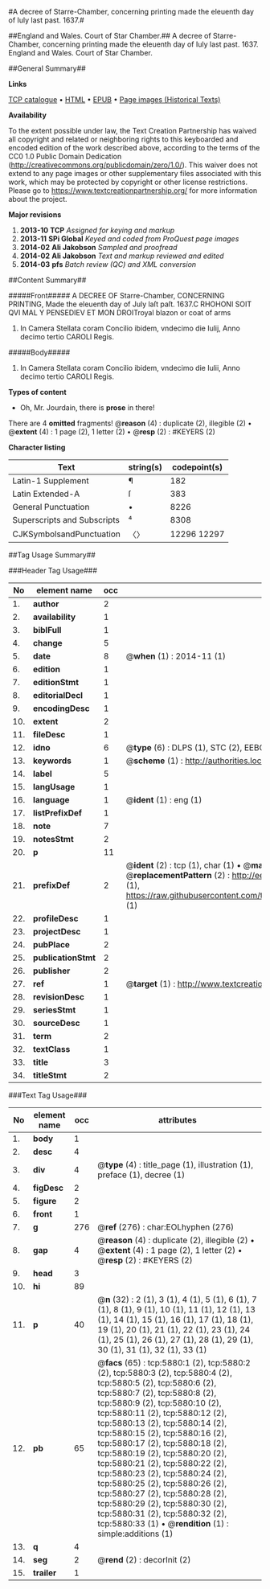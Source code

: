 #A decree of Starre-Chamber, concerning printing made the eleuenth day of Iuly last past. 1637.#

##England and Wales. Court of Star Chamber.##
A decree of Starre-Chamber, concerning printing made the eleuenth day of Iuly last past. 1637.
England and Wales. Court of Star Chamber.

##General Summary##

**Links**

[TCP catalogue](http://www.ota.ox.ac.uk/tcp/)  • 
[HTML](http://tei.it.ox.ac.uk/tcp/Texts-HTML/free/A21/A21452.html)  • 
[EPUB](http://tei.it.ox.ac.uk/tcp/Texts-EPUB/free/A21/A21452.epub) • 
[Page images (Historical Texts)](https://historicaltexts.jisc.ac.uk/eebo-99841305e)

**Availability**

To the extent possible under law, the Text Creation Partnership has waived all copyright and related or neighboring rights to this keyboarded and encoded edition of the work described above, according to the terms of the CC0 1.0 Public Domain Dedication (http://creativecommons.org/publicdomain/zero/1.0/). This waiver does not extend to any page images or other supplementary files associated with this work, which may be protected by copyright or other license restrictions. Please go to https://www.textcreationpartnership.org/ for more information about the project.

**Major revisions**

1. __2013-10__ __TCP__ *Assigned for keying and markup*
1. __2013-11__ __SPi Global__ *Keyed and coded from ProQuest page images*
1. __2014-02__ __Ali Jakobson__ *Sampled and proofread*
1. __2014-02__ __Ali Jakobson__ *Text and markup reviewed and edited*
1. __2014-03__ __pfs__ *Batch review (QC) and XML conversion*

##Content Summary##

#####Front#####
A DECREE OF Starre-Chamber, CONCERNING PRINTING, Made the eleuenth day of July laſt paſt. 1637.C RHOHONI SOIT QVI MAL Y PENSEDIEV ET MON DROITroyal blazon or coat of arms
1. In Camera Stellata coram Concilio ibidem, vndecimo die Iulij, Anno decimo tertio CAROLI Regis.

#####Body#####

1. In Camera Stellata coram Concilio ibidem, vndecimo die Iulii, Anno decimo tertio CAROLI Regis.

**Types of content**

  * Oh, Mr. Jourdain, there is **prose** in there!

There are 4 **omitted** fragments! 
 @__reason__ (4) : duplicate (2), illegible (2)  •  @__extent__ (4) : 1 page (2), 1 letter (2)  •  @__resp__ (2) : #KEYERS (2)

**Character listing**


|Text|string(s)|codepoint(s)|
|---|---|---|
|Latin-1 Supplement|¶|182|
|Latin Extended-A|ſ|383|
|General Punctuation|•|8226|
|Superscripts             and Subscripts|⁴|8308|
|CJKSymbolsandPunctuation|〈〉|12296 12297|

##Tag Usage Summary##

###Header Tag Usage###

|No|element name|occ|attributes|
|---|---|---|---|
|1.|__author__|2||
|2.|__availability__|1||
|3.|__biblFull__|1||
|4.|__change__|5||
|5.|__date__|8| @__when__ (1) : 2014-11 (1)|
|6.|__edition__|1||
|7.|__editionStmt__|1||
|8.|__editorialDecl__|1||
|9.|__encodingDesc__|1||
|10.|__extent__|2||
|11.|__fileDesc__|1||
|12.|__idno__|6| @__type__ (6) : DLPS (1), STC (2), EEBO-CITATION (1), PROQUEST (1), VID (1)|
|13.|__keywords__|1| @__scheme__ (1) : http://authorities.loc.gov/ (1)|
|14.|__label__|5||
|15.|__langUsage__|1||
|16.|__language__|1| @__ident__ (1) : eng (1)|
|17.|__listPrefixDef__|1||
|18.|__note__|7||
|19.|__notesStmt__|2||
|20.|__p__|11||
|21.|__prefixDef__|2| @__ident__ (2) : tcp (1), char (1)  •  @__matchPattern__ (2) : ([0-9\-]+):([0-9IVX]+) (1), (.+) (1)  •  @__replacementPattern__ (2) : http://eebo.chadwyck.com/downloadtiff?vid=$1&page=$2 (1), https://raw.githubusercontent.com/textcreationpartnership/Texts/master/tcpchars.xml#$1 (1)|
|22.|__profileDesc__|1||
|23.|__projectDesc__|1||
|24.|__pubPlace__|2||
|25.|__publicationStmt__|2||
|26.|__publisher__|2||
|27.|__ref__|1| @__target__ (1) : http://www.textcreationpartnership.org/docs/. (1)|
|28.|__revisionDesc__|1||
|29.|__seriesStmt__|1||
|30.|__sourceDesc__|1||
|31.|__term__|2||
|32.|__textClass__|1||
|33.|__title__|3||
|34.|__titleStmt__|2||


###Text Tag Usage###

|No|element name|occ|attributes|
|---|---|---|---|
|1.|__body__|1||
|2.|__desc__|4||
|3.|__div__|4| @__type__ (4) : title_page (1), illustration (1), preface (1), decree (1)|
|4.|__figDesc__|2||
|5.|__figure__|2||
|6.|__front__|1||
|7.|__g__|276| @__ref__ (276) : char:EOLhyphen (276)|
|8.|__gap__|4| @__reason__ (4) : duplicate (2), illegible (2)  •  @__extent__ (4) : 1 page (2), 1 letter (2)  •  @__resp__ (2) : #KEYERS (2)|
|9.|__head__|3||
|10.|__hi__|89||
|11.|__p__|40| @__n__ (32) : 2 (1), 3 (1), 4 (1), 5 (1), 6 (1), 7 (1), 8 (1), 9 (1), 10 (1), 11 (1), 12 (1), 13 (1), 14 (1), 15 (1), 16 (1), 17 (1), 18 (1), 19 (1), 20 (1), 21 (1), 22 (1), 23 (1), 24 (1), 25 (1), 26 (1), 27 (1), 28 (1), 29 (1), 30 (1), 31 (1), 32 (1), 33 (1)|
|12.|__pb__|65| @__facs__ (65) : tcp:5880:1 (2), tcp:5880:2 (2), tcp:5880:3 (2), tcp:5880:4 (2), tcp:5880:5 (2), tcp:5880:6 (2), tcp:5880:7 (2), tcp:5880:8 (2), tcp:5880:9 (2), tcp:5880:10 (2), tcp:5880:11 (2), tcp:5880:12 (2), tcp:5880:13 (2), tcp:5880:14 (2), tcp:5880:15 (2), tcp:5880:16 (2), tcp:5880:17 (2), tcp:5880:18 (2), tcp:5880:19 (2), tcp:5880:20 (2), tcp:5880:21 (2), tcp:5880:22 (2), tcp:5880:23 (2), tcp:5880:24 (2), tcp:5880:25 (2), tcp:5880:26 (2), tcp:5880:27 (2), tcp:5880:28 (2), tcp:5880:29 (2), tcp:5880:30 (2), tcp:5880:31 (2), tcp:5880:32 (2), tcp:5880:33 (1)  •  @__rendition__ (1) : simple:additions (1)|
|13.|__q__|4||
|14.|__seg__|2| @__rend__ (2) : decorInit (2)|
|15.|__trailer__|1||
